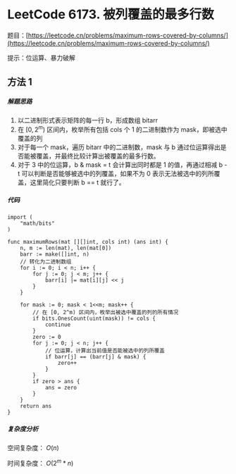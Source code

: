 # LeetCode 6173. 被列覆盖的最多行数

题目：[https://leetcode.cn/problems/maximum-rows-covered-by-columns/](https://leetcode.cn/problems/maximum-rows-covered-by-columns/)

提示：位运算、暴力破解

## 方法 1

##### 解题思路
1. 以二进制形式表示矩阵的每一行 b，形成数组 bitarr
2. 在 $[0, 2^m)$ 区间内，枚举所有包括 cols 个 1 的二进制数作为 mask，即被选中覆盖的列
3. 对于每一个 mask，遍历 bitarr 中的二进制数，mask 与 b 通过位运算得出是否能被覆盖，并最终比较计算出被覆盖的最多行数。
4. 对于 3 中的位运算，b & mask = t 会计算出同时都是 1 的值，再通过相减 b - t 可以判断是否能够被选中的列覆盖，如果不为 0 表示无法被选中的列所覆盖，这里简化只要判断 b == t 就行了。

##### 代码

```golang
import (
	"math/bits"
)

func maximumRows(mat [][]int, cols int) (ans int) {
	n, m := len(mat), len(mat[0])
	barr := make([]int, n)
	// 转化为二进制数组
	for i := 0; i < n; i++ {
		for j := 0; j < m; j++ {
			barr[i] |= mat[i][j] << j
		}
	}

	for mask := 0; mask < 1<<m; mask++ {
		// 在 [0, 2^m) 区间内，枚举出被选中覆盖的列的所有情况
		if bits.OnesCount(uint(mask)) != cols {
			continue
		}
		zero := 0
		for j := 0; j < n; j++ {
			// 位运算，计算出当前值是否能被选中的列所覆盖
			if barr[j] == (barr[j] & mask) {
				zero++
			}
		}
		if zero > ans {
			ans = zero
		}
	}
	return ans
}
```

##### 复杂度分析

空间复杂度： $O(n)$

时间复杂度： $O(2^m * n)$
